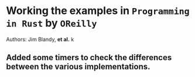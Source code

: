# Working the examples in `Programming in Rust` by `OReilly`
Authors: Jim Blandy, __et al.__
    k
## Added some timers to check the differences between the various implementations.
